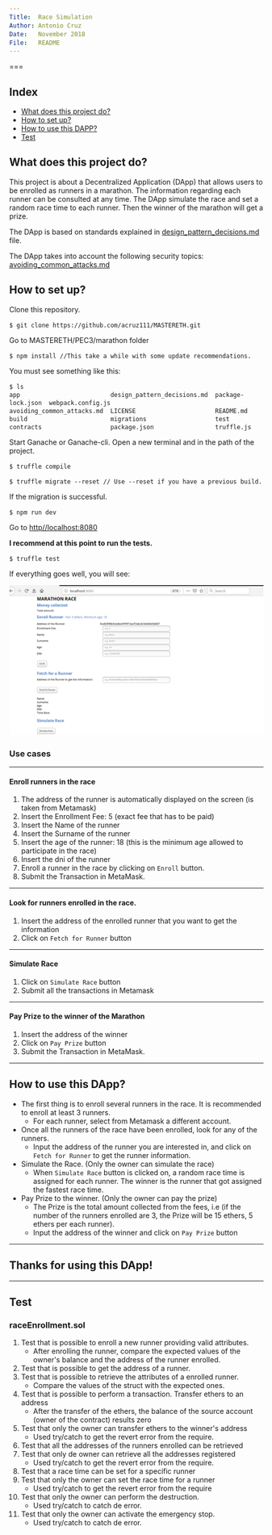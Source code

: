 ```yaml
---
Title:  Race Simulation
Author: Antonio Cruz
Date:   November 2018
File:   README
---
```

===


## Index

- [What does this project do?](#what-does-this-project-do)
- [How to set up?](#how-to-set-up)
- [How to use this DAPP?](#how-to-use-this-dapp)
- [Test](#test)

## What does this project do?

This project is about a Decentralized Application (DApp) that allows users to be enrolled as runners in a marathon. The information regarding each runner can be consulted at any time. The DApp simulate the race and set a random race time to each runner. Then the winner of the marathon will get a prize.

The DApp is based on standards explained in [design_pattern_decisions.md](https://github.com/acruz111/MASTERETH/blob/master/PEC3/marathon/design_pattern_decisions.md) file.

The DApp takes into account the following security topics: [avoiding_common_attacks.md](https://github.com/acruz111/MASTERETH/blob/master/PEC3/marathon/avoiding_common_attacks.md)


## How to set up?

Clone this repository.
```
$ git clone https://github.com/acruz111/MASTERETH.git
```
Go to MASTERETH/PEC3/marathon folder
```
$ npm install //This take a while with some update recommendations.
``` 
You must see something like this:

```
$ ls
app                         design_pattern_decisions.md  package-lock.json  webpack.config.js
avoiding_common_attacks.md  LICENSE                      README.md
build                       migrations                   test
contracts                   package.json                 truffle.js

```
Start Ganache or Ganache-cli. Open a new terminal and in the path of the project.

```
$ truffle compile
```

```
$ truffle migrate --reset // Use --reset if you have a previous build.
```
If the migration is successful.

```
$ npm run dev
```

Go to [http//localhost:8080](http://localhost:8080/) 

**I recommend at this point to run the tests.**

```
$ truffle test
```

If everything goes well, you will see:

![Alt text](https://github.com/acruz111/MASTERETH/blob/master/PEC3/marathon/images/raceimg.png)


### Use cases
---
#### Enroll runners in the race
1. The address of the runner is automatically displayed on the screen (is taken from Metamask)
2. Insert the Enrollment Fee: 5 (exact fee that has to be paid)
3. Insert the Name of the runner
4. Insert the Surname of the runner
5. Insert the age of the runner: 18 (this is the minimum age allowed to participate in the race)
6. Insert the dni of the runner
8. Enroll a runner in the race by clicking on `Enroll` button.
9. Submit the Transaction in MetaMask.
---

#### Look for runners enrolled in the race.
1. Insert the address of the enrolled runner that you want to get the information
2. Click on `Fetch for Runner` button

---

#### Simulate Race
1. Click on `Simulate Race` button
2. Submit all the transactions in Metamask

---

#### Pay Prize to the winner of the Marathon
1. Insert the address of the winner
2. Click on `Pay Prize` button
3. Submit the Transaction in MetaMask.

---

## How to use this DApp?
* The first thing is to enroll several runners in the race. It is recommended to enroll at least 3 runners.
    * For each runner, select from Metamask a different account.
* Once all the runners of the race have been enrolled, look for any of the runners.
    * Input the address of the runner you are interested in, and click on `Fetch for Runner` to get the runner information.
* Simulate the Race. (Only the owner can simulate the race)
    * When `Simulate Race` button is clicked on, a random race time is assigned for each runner. The winner is the runner that got assigned the   fastest race time.
* Pay Prize to the winner. (Only the owner can pay the prize) 
    * The Prize is the total amount collected from the fees, i.e (if the number of the runners enrolled are 3, the Prize will be 15 ethers, 5 ethers per each runner).
    * Input the address of the winner and click on `Pay Prize` button    
---

## Thanks for using this DApp!

---

## Test

### raceEnrollment.sol

1. Test that is possible to enroll a new runner providing valid attributes.
    - After enrolling the runner, compare the expected values of the owner's balance and the address of the runner enrolled.  
2. Test that is possible to get the address of a runner.
3. Test that is possible to retrieve the attributes of a enrolled runner.
    - Compare the values of the struct with the expected ones.
4. Test that is possible to perform a transaction. Transfer ethers to an address
    - After the transfer of the ethers, the balance of the source account (owner of the contract) results zero
5. Test that only the owner can transfer ethers to the winner's address
    - Used try/catch to get the revert error from the require.
6. Test that all the addresses of the runners enrolled can be retrieved
7. Test that only de owner can retrieve all the addresses registered
    - Used try/catch to get the revert error from the require.
8. Test that a race time can be set for a specific runner
9. Test that only the owner can set the race time for a runner
    - Used try/catch to get the revert error from the require
10. Test that only the owner can perform the destruction.
    - Used try/catch to catch de error.
11. Test that only the owner can activate the emergency stop.
    - Used try/catch to catch de error.
    

   

   

   

 

    
